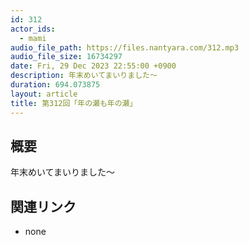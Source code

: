 ```yaml
---
id: 312
actor_ids:
  - mami
audio_file_path: https://files.nantyara.com/312.mp3
audio_file_size: 16734297
date: Fri, 29 Dec 2023 22:55:00 +0900
description: 年末めいてまいりました〜
duration: 694.073875
layout: article
title: 第312回「年の瀬も年の瀬」
---
```

## 概要

年末めいてまいりました〜

## 関連リンク

* none
